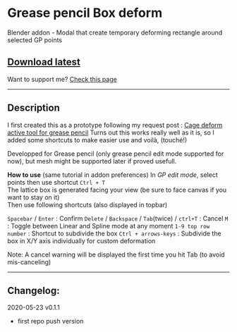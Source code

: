 # Grease pencil Box deform 
Blender addon - Modal that create temporary deforming rectangle around selected GP points 

## [Download latest](https://github.com/Pullusb/Box_deform/archive/master.zip)

Want to support me? [Check this page](http://www.samuelbernou.fr/donate)

---  

## Description

I first created this as a prototype following my request post : [Cage deform active tool for grease pencil](https://blender.community/c/rightclickselect/P9fbbc/)
Turns out this works really well as it is, so I added some shortcuts to make easier use and voilà, (touché!)

Developped for Grease pencil (only grease pencil edit mode supported for now), but mesh might be supported later if proved usefull.


<!-- ![lock frame](https://github.com/Pullusb/images_repo/raw/master/PAPERMOD_Lock_frame.png) -->

**How to use** (same tutorial in addon preferences)
In _GP edit mode_, select points then use shortcut `Ctrl + T`  
The lattice box is generated facing your view (be sure to face canvas if you want to stay on it)  
Then use following shortcuts (also displayed in topbar)  

`Spacebar` / `Enter` : Confirm
`Delete` / `Backspace` / `Tab`(twice) / `ctrl+T` : Cancel
`M` : Toggle between Linear and Spline mode at any moment
`1-9 top row number` : Shortcut to subdivide the box
`Ctrl + arrows-keys` : Subdivide the box in X/Y axis individually for custom deformation

Note: A cancel warning will be displayed the first time you hit Tab (to avoid mis-canceling)

---

## Changelog:

 2020-05-23 v0.1.1
  - first repo push version